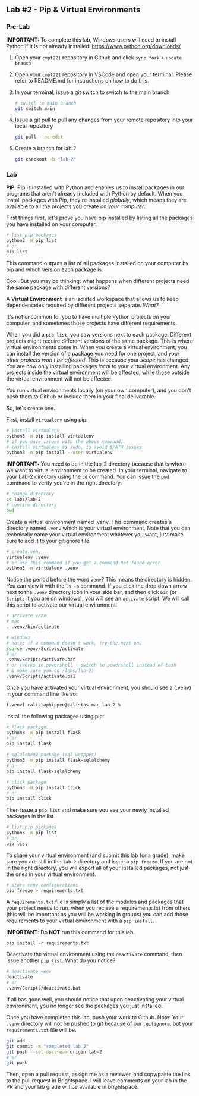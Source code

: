 ## Lab #2 - Pip & Virtual Environments
### Pre-Lab
**IMPORTANT:** To complete this lab, Windows users will need to install Python if it is not already installed: https://www.python.org/downloads/

1. Open your `cmpt221` repository in Github and click `sync fork` > `update branch`

2. Open your `cmpt221` repository in VSCode and open your terminal. Please refer to README.md for instructions on how to do this. 
3. In your terminal, issue a git switch to switch to the main branch:
    ```bash
    # switch to main branch
    git switch main
    ```
4. Issue a git pull to pull any changes from your remote repository into your local repository
    ```bash
    git pull --no-edit
    ```
5. Create a branch for lab 2
    ```bash
    git checkout -b "lab-2" 
    ```

### Lab
**PIP**: Pip is installed with Python and enables us to install packages in our programs that aren't already included with Python by default. When you install packages with Pip, they're installed _globally_, which means they are available to all the projects you create _on your computer_.

First things first, let's prove you have pip installed by listing all the packages you have installed on your computer.

```bash
# list pip packages
python3 -m pip list
# or
pip list
```

This command outputs a list of all packages installed on your computer by pip and which version each package is.

Cool. But you may be thinking: what happens when different projects need the same package with different versions?

A **Virtual Environment** is an isolated workspace that allows us to keep dependenceies required by different projects separate. _What?_

It's not uncommon for you to have multiple Python projects on your computer, and sometimes those projects have different requirements. 

When you did a `pip list`, you saw versions next to each package. Different projects might require different versions of the same package. This is where virtual environments come in. When you create a virtual environment, you can install the version of a package you need for one project, and _your other projects won't be affected_. This is because your _scope_ has changed. You are now only installing packages _local_ to your virtual environment. Any projects inside the virtual environment will be affected, while those outside the virtual environment will not be affected. 

You run virtual environments locally (on your own computer), and you don't push them to Github or include them in your final deliverable.

So, let's create one.

First, install `virtualenv` using pip:

```bash
# install virtualenv
python3 -m pip install virtualenv
# if you have issues with the above command, 
# install virtualenv as sudo, to avoid $PATH issues
python3 -m pip install --user virtualenv
```

**IMPORTANT:** You need to be in the lab-2 directory because that is where we want to virtual environment to be created. In your terminal, navigate to your Lab-2 directory using the `cd` command. You can issue the `pwd` command to verify you're in the right directory.
```bash
# change directory
cd labs/lab-2
# confirm directory
pwd
```

Create a virtual environment named .venv. This command creates a directory named `.venv` which is your virtual environment. Note that you can technically name your virtual environment whatever you want, just make sure to add it to your gitignore file.
```bash
# create venv
virtualenv .venv
# or use this command if you get a command not found error
python3 -m virtualenv .venv
```

Notice the period before the word `venv`? This means the directory is hidden. You can view it with the `ls -a` command. If you click the drop down arrow next to the `.venv` directory icon in your side bar, and then click `bin` (or `Scripts` if you are on windows), you will see an `activate` script. We will call this script to activate our virtual environment.
```bash
# activate venv
# mac
. .venv/bin/activate

# windows
# note: if a command doesn't work, try the next one
source .venv/Scripts/activate
# or 
.venv/Scripts/activate.bat
# or (works in powershell - switch to powershell instead of bash
# & make sure you cd /labs/lab-2)
.venv/Scripts/activate.ps1
```
Once you have activated your virtual environment, you should see a (.venv) in your command line like so:
```bash
(.venv) calistaphippen@calistas-mac lab-2 % 
```


install the following packages using pip:

```bash
# flask package
python3 -m pip install flask
# or
pip install flask
 
# sqlalchemy package (sql wrapper)
python3 -m pip install flask-sqlalchemy
# or
pip install flask-sqlalchemy

# click package
python3 -m pip install click
# or
pip install click
```

Then issue a `pip list` and make sure you see your newly installed packages in the list. 

```bash
# list pip packages
python3 -m pip list
# or
pip list
```

To share your virtual environment (and submit this lab for a grade), make sure you are still in the `lab-2` directory and issue a `pip freeze`. If you are not in the right directory, you will export all of your installed packages, not just the ones in your virtual environment.
```bash
# store venv configurations
pip freeze > requirements.txt
```

A `requirements.txt` file is simply a list of the modules and packages that your project needs to run. when you recieve a requirements.txt from others (this will be important as you will be working in groups) you can add those requirements to your virtual environment with a `pip install`.

**IMPORTANT**: Do **NOT** run this command for this lab.
```
pip install -r requirements.txt
```

Deactivate the virtual environment using the `deactivate` command, then issue another `pip list`. What do you notice?
```bash
# deactivate venv
deactivate
# or
.venv/Scripts/deactivate.bat
```
If all has gone well, you should notice that upon deactivating your virtual environment, you no longer see the packages you just installed.

Once you have completed this lab, push your work to Github. Note: Your `.venv` directory will not be pushed to git because of our `.gitignore`, but your `requirements.txt` file will be.
```bash
git add .
git commit -m "completed lab 2"
git push --set-upstream origin lab-2
# or
git push
```

Then, open a pull request, assign me as a reviewer, and copy/paste the link to the pull request in Brightspace. I will leave comments on your lab in the PR and your lab grade will be available in brightspace.
